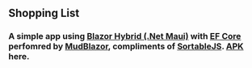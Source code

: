 ## Shopping List

### A simple app using [Blazor Hybrid (.Net Maui)](https://dotnet.microsoft.com/en-us/apps/aspnet/web-apps/blazor) with [EF Core](https://docs.microsoft.com/en-us/ef/core/) perfomred by [MudBlazor](https://www.mudblazor.com/), compliments of [SortableJS](https://sortablejs.github.io/Sortable/). [APK](https://1drv.ms/u/s!AtVea3hbUrto3WWrA1fjuJKjf61Y?e=9QdSoQ) here.
